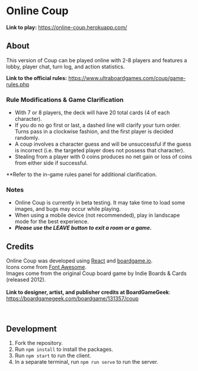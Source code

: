 # Online Coup

**Link to play:** https://online-coup.herokuapp.com/

## About

This version of Coup can be played online with 2-8 players and features a lobby, player chat, turn log, and action statistics. <br>

**Link to the official rules:** https://www.ultraboardgames.com/coup/game-rules.php <br>

### Rule Modifications & Game Clarification

- With 7 or 8 players, the deck will have 20 total cards (4 of each character). <br>
- If you do no go first or last, a dashed line will clarify your turn order. Turns pass in a clockwise fashion, and the first player is decided randomly.
- A coup involves a character guess and will be unsuccessful if the guess is incorrect (i.e. the targeted player does not possess that character).
- Stealing from a player with 0 coins produces no net gain or loss of coins from either side if successful.

**Refer to the in-game rules panel for additional clarification.

### Notes
- Online Coup is currently in beta testing. It may take time to load some images, and bugs may occur while playing.
- When using a mobile device (not recommended), play in landscape mode for the best experience.
- ***Please use the LEAVE button to exit a room or a game.***

## Credits

Online Coup was developed using [React](https://reactjs.org/) and [boardgame.io](https://boardgame.io/). <br>
Icons come from [Font Awesome](https://fontawesome.com/). <br>
Images come from the original Coup board game by Indie Boards & Cards (released 2012). <br>
<br>
**Link to designer, artist, and publisher credits at BoardGameGeek**: https://boardgamegeek.com/boardgame/131357/coup

<br>

## Development

1. Fork the repository.
2. Run `npm install` to install the packages.
3. Run `npm start` to run the client.
4. In a separate terminal, run `npm run serve` to run the server.
